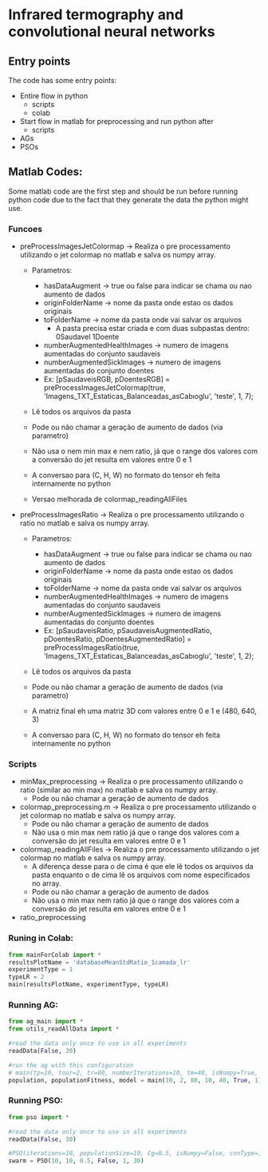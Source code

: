 # Infrared termography and convolutional neural networks

## Entry points
The code has some entry points:

- Entire flow in python
    - scripts 
    - colab
- Start flow in matlab for preprocessing and run python after
    - scripts 
- AGs
- PSOs


## Matlab Codes:
Some matlab code are the first step and should be run before running python code due to the fact that they generate the data the python might use.

### Funcoes
- preProcessImagesJetColormap -> Realiza o pre processamento utilizando o jet colormap  no matlab e salva os numpy array. 
    - Parametros: 
        - hasDataAugment -> true ou false para indicar se chama ou nao aumento de dados
        - originFolderName -> nome da pasta onde estao os dados originais
        - toFolderName -> nome da pasta onde vai salvar os arquivos
            - A pasta precisa estar criada e com duas subpastas dentro:
                0Saudavel
                1Doente
        - numberAugmentedHealthImages -> numero de imagens aumentadas do conjunto saudaveis
        - numberAugmentedSickImages -> numero de imagens aumentadas do conjunto doentes
        - Ex: [pSaudaveisRGB, pDoentesRGB] = preProcessImagesJetColormap(true, 'Imagens_TXT_Estaticas_Balanceadas_asCabıoglu', 'teste', 1, 7);

    - Lê todos os arquivos da pasta
    - Pode ou não chamar a geração de aumento de dados (via parametro)
    - Não usa o nem min max e nem ratio, já que o range dos valores com a conversão do jet resulta em valores entre 0 e 1
    - A conversao para (C, H, W) no formato do tensor eh feita internamente no python
    - Versao melhorada de colormap_readingAllFiles

- preProcessImagesRatio -> Realiza o pre processamento utilizando o ratio no matlab e salva os numpy array. 
    - Parametros: 
        - hasDataAugment -> true ou false para indicar se chama ou nao aumento de dados
        - originFolderName -> nome da pasta onde estao os dados originais
        - toFolderName -> nome da pasta onde vai salvar os arquivos
        - numberAugmentedHealthImages -> numero de imagens aumentadas do conjunto saudaveis
        - numberAugmentedSickImages -> numero de imagens aumentadas do conjunto doentes
        - Ex: [pSaudaveisRatio, pSaudaveisAugmentedRatio, pDoentesRatio, pDoentesAugmentedRatio] = preProcessImagesRatio(true, 'Imagens_TXT_Estaticas_Balanceadas_asCabıoglu', 'teste', 1, 2);

    - Lê todos os arquivos da pasta
    - Pode ou não chamar a geração de aumento de dados (via parametro)
    - A matriz final eh uma matriz 3D com valores entre 0 e 1 e (480, 640, 3)
    - A conversao para (C, H, W) no formato do tensor eh feita internamente no python
    
### Scripts

- minMax_preprocessing -> Realiza o pre processamento utilizando o ratio (similar ao min max) no matlab e salva os numpy array. 
    - Pode ou não chamar a geração de aumento de dados
- colormap_preprocessing.m -> Realiza o pre processamento utilizando o jet colormap  no matlab e salva os numpy array. 
    - Pode ou não chamar a geração de aumento de dados
    - Não usa o min max nem ratio já que o range dos valores com a conversão do jet resulta em valores entre 0 e 1
- colormap_readingAllFiles -> Realiza o pre processamento utilizando o jet colormap  no matlab e salva os numpy array. 
    - A diferença desse para o de cima é que ele lê todos os arquivos da pasta enquanto o de cima lê os arquivos com nome especificados no array.
    - Pode ou não chamar a geração de aumento de dados
    - Não usa o min max nem ratio já que o range dos valores com a conversão do jet resulta em valores entre 0 e 1
- ratio_preprocessing

### Runing in Colab:

```python
from mainForColab import *
resultsPlotName = 'databaseMeanStdRatio_1camada_lr'
experimentType = 1
typeLR = 2
main(resultsPlotName, experimentType, typeLR)
```

### Running AG:

```python
from ag_main import *
from utils_readAllData import *

#read the data only once to use in all experiments
readData(False, 30)

#run the ag with this configuration
# main(tp=10, tour=2, tr=80, numberIterations=10, tm=40, isNumpy=True, cnnType=1)
population, populationFitness, model = main(10, 2, 80, 10, 40, True, 1)
```

### Running PSO:

```python
from pso import *

#read the data only once to use in all experiments
readData(False, 30)

#PSO(iterations=10, populationSize=10, Cg=0.5, isNumpy=False, cnnType=1, nEpochs=30)
swarm = PSO(10, 10, 0.5, False, 1, 30)
```
